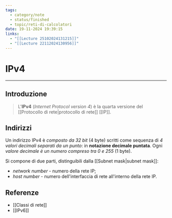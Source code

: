 ```yaml
---
tags:
  - category/note
  - status/finished
  - topic/reti-di-calcolatori
date: 19-11-2024 19:39:15
links:
  - "[[Lecture 25102024131215]]"
  - "[[Lecture 22112024130956]]"
---
```

# IPv4
---
## Introduzione
> L'**IPv4** (_Internet Protocol version 4_) è la quarta versione del [[Protocollo di rete|protocollo di rete]] [[IP]].

## Indirizzi
Un indirizzo IPv4 è _composto da 32 bit_ (4 byte) scritti come sequenza di _4 valori decimali separati da un punto_: in **notazione decimale puntata**. Ogni _valore decimale è un numero compreso tra 0 e 255_ (1 byte).

Si compone di due parti, distinguibili dalla [[Subnet mask|subnet mask]]:
- _network number_ - numero della rete IP;
- _host number_ - numero dell'interfaccia di rete all'interno della rete IP.

## Referenze
- [[Classi di rete]]
- [[IPv6]]